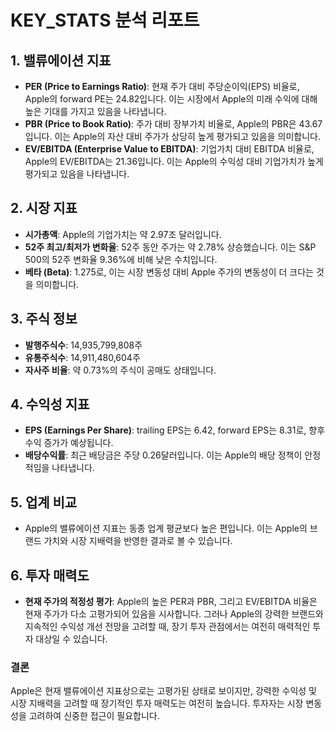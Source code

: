 # KEY_STATS 분석 리포트

## 1. 밸류에이션 지표
- **PER (Price to Earnings Ratio)**: 현재 주가 대비 주당순이익(EPS) 비율로, Apple의 forward PE는 24.82입니다. 이는 시장에서 Apple의 미래 수익에 대해 높은 기대를 가지고 있음을 나타냅니다.
- **PBR (Price to Book Ratio)**: 주가 대비 장부가치 비율로, Apple의 PBR은 43.67입니다. 이는 Apple의 자산 대비 주가가 상당히 높게 평가되고 있음을 의미합니다.
- **EV/EBITDA (Enterprise Value to EBITDA)**: 기업가치 대비 EBITDA 비율로, Apple의 EV/EBITDA는 21.36입니다. 이는 Apple의 수익성 대비 기업가치가 높게 평가되고 있음을 나타냅니다.

## 2. 시장 지표
- **시가총액**: Apple의 기업가치는 약 2.97조 달러입니다.
- **52주 최고/최저가 변화율**: 52주 동안 주가는 약 2.78% 상승했습니다. 이는 S&P 500의 52주 변화율 9.36%에 비해 낮은 수치입니다.
- **베타 (Beta)**: 1.275로, 이는 시장 변동성 대비 Apple 주가의 변동성이 더 크다는 것을 의미합니다.

## 3. 주식 정보
- **발행주식수**: 14,935,799,808주
- **유통주식수**: 14,911,480,604주
- **자사주 비율**: 약 0.73%의 주식이 공매도 상태입니다.

## 4. 수익성 지표
- **EPS (Earnings Per Share)**: trailing EPS는 6.42, forward EPS는 8.31로, 향후 수익 증가가 예상됩니다.
- **배당수익률**: 최근 배당금은 주당 0.26달러입니다. 이는 Apple의 배당 정책이 안정적임을 나타냅니다.

## 5. 업계 비교
- Apple의 밸류에이션 지표는 동종 업계 평균보다 높은 편입니다. 이는 Apple의 브랜드 가치와 시장 지배력을 반영한 결과로 볼 수 있습니다.

## 6. 투자 매력도
- **현재 주가의 적정성 평가**: Apple의 높은 PER과 PBR, 그리고 EV/EBITDA 비율은 현재 주가가 다소 고평가되어 있음을 시사합니다. 그러나 Apple의 강력한 브랜드와 지속적인 수익성 개선 전망을 고려할 때, 장기 투자 관점에서는 여전히 매력적인 투자 대상일 수 있습니다.

### 결론
Apple은 현재 밸류에이션 지표상으로는 고평가된 상태로 보이지만, 강력한 수익성 및 시장 지배력을 고려할 때 장기적인 투자 매력도는 여전히 높습니다. 투자자는 시장 변동성을 고려하여 신중한 접근이 필요합니다.